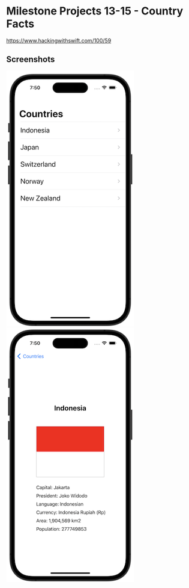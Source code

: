 # Milestone Projects 13-15 - Country Facts

https://www.hackingwithswift.com/100/59

## Screenshots

![screenshot1](screenshots/screen01.png)
![screenshot1](screenshots/screen02.png)
